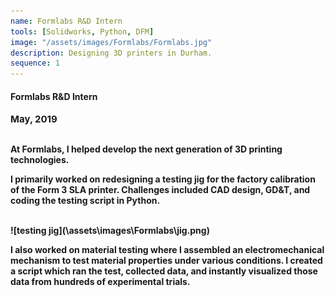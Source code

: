 ```yaml
---
name: Formlabs R&D Intern
tools: [Solidworks, Python, DFM]
image: "/assets/images/Formlabs/Formlabs.jpg"
description: Designing 3D printers in Durham.
sequence: 1
---
```


#### <b>Formlabs R&D Intern<b>
<p style="font-size:15px; padding: 0 0 1em 0;">May, 2019</p>

At Formlabs, I helped develop the next generation of 3D printing technologies. 

I primarily worked on redesigning a testing jig for the factory calibration of the Form 3 SLA printer. Challenges included CAD design, GD&T, and coding the testing script in Python.

<br>
![testing jig](\assets\images\Formlabs\jig.png)
<br>

I also worked on material testing where I assembled an electromechanical mechanism to test material properties under various conditions. I created a script which ran the test, collected data, and instantly visualized those data from hundreds of experimental trials.

<br>